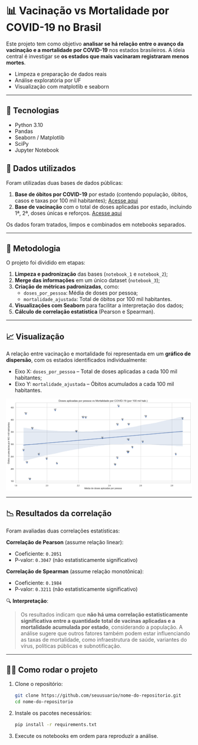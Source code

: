 

# 📊 Vacinação vs Mortalidade por COVID-19 no Brasil

Este projeto tem como objetivo **analisar se há relação entre o avanço da vacinação e a mortalidade por COVID-19** nos estados brasileiros. A ideia central é investigar se **os estados que mais vacinaram registraram menos mortes**.
- Limpeza e preparação de dados reais
- Análise exploratória por UF
- Visualização com matplotlib e seaborn

---

## 🔧 Tecnologias
- Python 3.10
- Pandas
- Seaborn / Matplotlib
- SciPy
- Jupyter Notebook

## 🧪 Dados utilizados

Foram utilizadas duas bases de dados públicas:

1. **Base de óbitos por COVID-19** por estado (contendo população, óbitos, casos e taxas por 100 mil habitantes);
[Acesse aqui](https://infoms.saude.gov.br/extensions/covid-19_html/covid-19_html.html)
2. **Base de vacinação** com o total de doses aplicadas por estado, incluindo 1ª, 2ª, doses únicas e reforços.
[Acesse aqui](https://infoms.saude.gov.br/extensions/SEIDIGI_DEMAS_Vacina_C19/SEIDIGI_DEMAS_Vacina_C19.html)

Os dados foram tratados, limpos e combinados em notebooks separados.

---

## 📌 Metodologia

O projeto foi dividido em etapas:

1. **Limpeza e padronização** das bases (`notebook_1` e `notebook_2`);
2. **Merge das informações** em um único dataset (`notebook_3`);
3. **Criação de métricas padronizadas**, como:
   - `doses_por_pessoa`: Média de doses por pessoa;
   - `mortalidade_ajustada`: Total de óbitos por 100 mil habitantes.
4. **Visualizações com Seaborn** para facilitar a interpretação dos dados;
5. **Cálculo de correlação estatística** (Pearson e Spearman).

---

## 📈 Visualização

A relação entre vacinação e mortalidade foi representada em um **gráfico de dispersão**, com os estados identificados individualmente:

- Eixo X: `doses_por_pessoa` – Total de doses aplicadas a cada 100 mil habitantes;
- Eixo Y: `mortalidade_ajustada` – Óbitos acumulados a cada 100 mil habitantes.

![alt text](image.png)

---

## 📉 Resultados da correlação

Foram avaliadas duas correlações estatísticas:

**Correlação de Pearson** (assume relação linear):
- Coeficiente: `0.2051`
- P-valor: `0.3047` (não estatisticamente significativo)

**Correlação de Spearman** (assume relação monotônica):
- Coeficiente: `0.1984`
- P-valor: `0.3211` (não estatisticamente significativo)

🔍 **Interpretação**:
> Os resultados indicam que **não há uma correlação estatisticamente significativa entre a quantidade total de vacinas aplicadas e a mortalidade acumulada por estado**, considerando a população. A análise sugere que outros fatores também podem estar influenciando as taxas de mortalidade, como infraestrutura de saúde, variantes do vírus, políticas públicas e subnotificação.

---

## 🧑‍💻 Como rodar o projeto

1. Clone o repositório:
   ```bash
   git clone https://github.com/seuusuario/nome-do-repositorio.git
   cd nome-do-repositorio
    ```
2. Instale os pacotes necessários:
   ```bash
   pip install -r requirements.txt
    ```

3. Execute os notebooks em ordem para reproduzir a análise.
